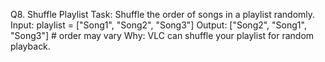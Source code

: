 Q8. Shuffle Playlist
Task: Shuffle the order of songs in a playlist randomly.
Input:
playlist = ["Song1", "Song2", "Song3"]
Output: ["Song2", "Song1", "Song3"]  # order may vary
Why: VLC can shuffle your playlist for random playback.